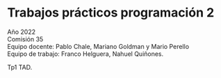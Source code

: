 # Trabajos prácticos programación 2
Año 2022 <br>
Comisión 35 <br>
Equipo docente: Pablo Chale, Mariano Goldman y Mario Perello <br>
Equipo de trabajo: Franco Helguera, Nahuel Quiñones.

Tp1 TAD.

